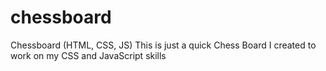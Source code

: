 # chessboard
Chessboard (HTML, CSS, JS)
This is just a quick Chess Board I created to work on my CSS and JavaScript skills
